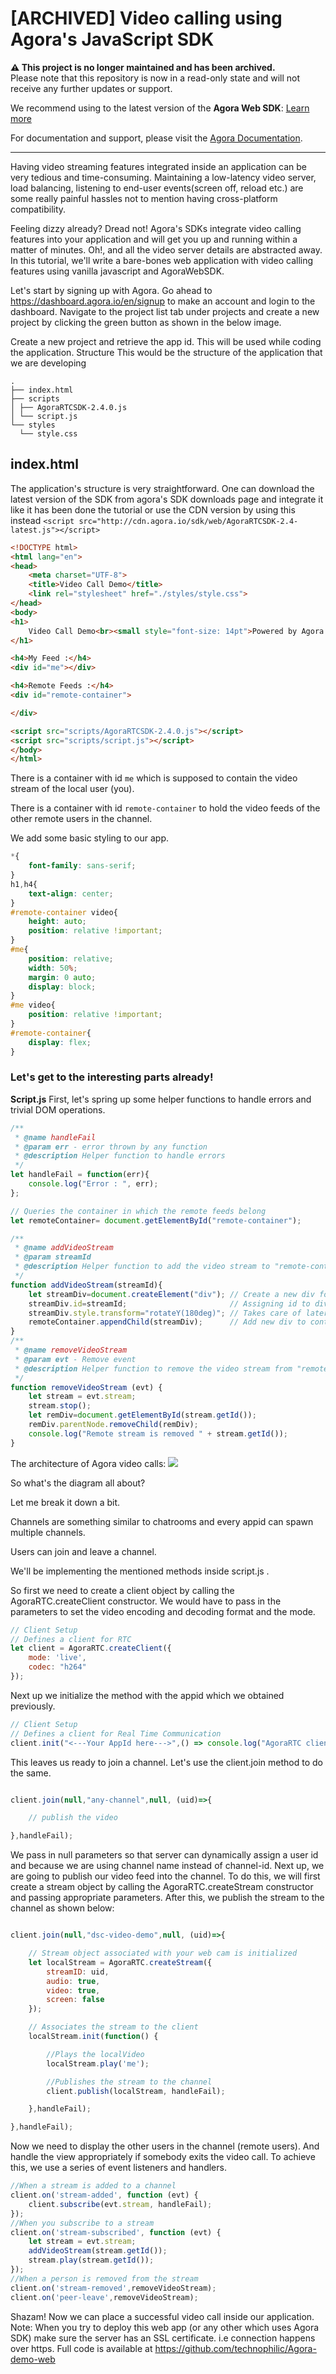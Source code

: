 # [ARCHIVED] Video calling using Agora's JavaScript SDK

**⚠️ This project is no longer maintained and has been archived.**  
Please note that this repository is now in a read-only state and will not receive any further updates or support.

We recommend using to the latest version of the **Agora Web SDK**: [Learn more](https://www.agora.io/en/products/video-call/) 

For documentation and support, please visit the [Agora Documentation](https://docs.agora.io/en/).

---
Having video streaming features integrated inside an application can be very tedious and time-consuming. Maintaining a low-latency video server, load balancing, listening to end-user events(screen off, reload etc.) are some really painful hassles not to mention having cross-platform compatibility.

Feeling dizzy already? Dread not! Agora's SDKs integrate video calling features into your application and will get you up and running within a matter of minutes. Oh!, and all the video server details are abstracted away. In this tutorial, we'll write a bare-bones web application with video calling features using vanilla javascript and AgoraWebSDK.

Let's start by signing up with Agora.
Go ahead to https://dashboard.agora.io/en/signup to make an account and login to the dashboard.
Navigate to the project list tab under projects and create a new project by clicking the green button as shown in the below image.

Create a new project and retrieve the app id. This will be used while coding the application.
Structure
This would be the structure of the application that we are developing
```
.
├── index.html
├── scripts
│ ├── AgoraRTCSDK-2.4.0.js
│ └── script.js
└── styles
  └── style.css
```  
## index.html
The application's structure is very straightforward.
One can download the latest version of the SDK from agora's SDK downloads page and integrate it like it has been done the tutorial or use the CDN version by using this instead
`<script src="http://cdn.agora.io/sdk/web/AgoraRTCSDK-2.4-latest.js"></script>`
```html
<!DOCTYPE html>
<html lang="en">
<head>
    <meta charset="UTF-8">
    <title>Video Call Demo</title>
    <link rel="stylesheet" href="./styles/style.css">
</head>
<body>
<h1>
    Video Call Demo<br><small style="font-size: 14pt">Powered by Agora.io</small>
</h1>

<h4>My Feed :</h4>
<div id="me"></div>

<h4>Remote Feeds :</h4>
<div id="remote-container">

</div>

<script src="scripts/AgoraRTCSDK-2.4.0.js"></script>
<script src="scripts/script.js"></script>
</body>
</html>
```


There is a container with id `me` which is supposed to contain the video stream of the local user (you).

There is a container with id `remote-container` to hold the video feeds of the other remote users in the channel.

We add some basic styling to our app.

```css
*{
    font-family: sans-serif;
}
h1,h4{
    text-align: center;
}
#remote-container video{
    height: auto;
    position: relative !important;
}
#me{
    position: relative;
    width: 50%;
    margin: 0 auto;
    display: block;
}
#me video{
    position: relative !important;
}
#remote-container{
    display: flex;
}
```


### Let's get to the interesting parts already!
**Script.js**
First, let's spring up some helper functions to handle errors and trivial DOM operations.

```javascript
/**
 * @name handleFail
 * @param err - error thrown by any function
 * @description Helper function to handle errors
 */
let handleFail = function(err){
    console.log("Error : ", err);
};

// Queries the container in which the remote feeds belong
let remoteContainer= document.getElementById("remote-container");

/**
 * @name addVideoStream
 * @param streamId
 * @description Helper function to add the video stream to "remote-container"
 */
function addVideoStream(streamId){
    let streamDiv=document.createElement("div"); // Create a new div for every stream
    streamDiv.id=streamId;                       // Assigning id to div
    streamDiv.style.transform="rotateY(180deg)"; // Takes care of lateral inversion (mirror image)
    remoteContainer.appendChild(streamDiv);      // Add new div to container
}
/**
 * @name removeVideoStream
 * @param evt - Remove event
 * @description Helper function to remove the video stream from "remote-container"
 */
function removeVideoStream (evt) {
    let stream = evt.stream;
    stream.stop();
    let remDiv=document.getElementById(stream.getId());
    remDiv.parentNode.removeChild(remDiv);
    console.log("Remote stream is removed " + stream.getId());
}
```

The architecture of Agora video calls:
<img src="https://cdn-images-1.medium.com/max/660/0*y57wxspSOKciu4Rx.jpg">

So what's the diagram all about? 

Let me break it down a bit.

Channels are something similar to chatrooms and every appid can spawn multiple channels.

Users can join and leave a channel.

We'll be implementing the mentioned methods inside script.js .

So first we need to create a client object by calling the AgoraRTC.createClient constructor. We would have to pass in the parameters to set the video encoding and decoding format and the mode.
```javascript
// Client Setup
// Defines a client for RTC
let client = AgoraRTC.createClient({
    mode: 'live',
    codec: "h264"
});
```


Next up we initialize the method with the appid which we obtained previously.
```javascript
// Client Setup
// Defines a client for Real Time Communication
client.init("<---Your AppId here--->",() => console.log("AgoraRTC client initialized") ,handleFail);
```


This leaves us ready to join a channel. Let's use the client.join method to do the same.
```javascript

client.join(null,"any-channel",null, (uid)=>{

    // publish the video

},handleFail);
```


We pass in null parameters so that server can dynamically assign a user id and because we are using channel name instead of channel-id.
Next up, we are going to publish our video feed into the channel. To do this, we will first create a stream object by calling the AgoraRTC.createStream constructor and passing appropriate parameters.
After this, we publish the stream to the channel as shown below:

```javascript

client.join(null,"dsc-video-demo",null, (uid)=>{

    // Stream object associated with your web cam is initialized
    let localStream = AgoraRTC.createStream({
        streamID: uid,
        audio: true,
        video: true,
        screen: false
    });

    // Associates the stream to the client
    localStream.init(function() {

        //Plays the localVideo
        localStream.play('me');

        //Publishes the stream to the channel
        client.publish(localStream, handleFail);

    },handleFail);

},handleFail);
```

Now we need to display the other users in the channel (remote users). And handle the view appropriately if somebody exits the video call. To achieve this, we use a series of event listeners and handlers.

```javascript
//When a stream is added to a channel
client.on('stream-added', function (evt) {
    client.subscribe(evt.stream, handleFail);
});
//When you subscribe to a stream
client.on('stream-subscribed', function (evt) {
    let stream = evt.stream;
    addVideoStream(stream.getId());
    stream.play(stream.getId());
});
//When a person is removed from the stream
client.on('stream-removed',removeVideoStream);
client.on('peer-leave',removeVideoStream);
```

Shazam! Now we can place a successful video call inside our application.
Note: When you try to deploy this web app (or any other which uses Agora SDK) make sure the server has an SSL certificate. i.e connection happens over https.
Full code is available at https://github.com/technophilic/Agora-demo-web
